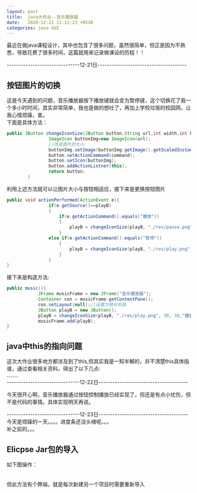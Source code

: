 ```yaml
---
layout: post
title:  java大作业--音乐播放器
date:   2020-12-21 11:12:23 +0530
categories: java GUI
---
```

最近在做java课程设计，其中也包含了很多问题，虽然很简单，但正是因为不熟悉，导致花费了很多时间，这篇就用来记录做课设的历程！！ 
 
-------------------------------12-21日--------------------------------------  
## 按钮图片的切换
这是今天遇到的问题，音乐播放器按下播放键就会变为暂停键，这个切换花了我一个多小时时间，其实非常简单，我也是做的想吐了，再加上学校垃圾的校园网，让我心情烦躁，害。  
下面是具体方法：
```java
public JButton changeIconSize(JButton button,String url,int width,int height,String command){//这是设置按钮的方法，url为图片地址,command为添加的命令
		        ImageIcon buttonImg=new ImageIcon(url);
		        //改变图片的大小
		        buttonImg.setImage(buttonImg.getImage().getScaledInstance(width, height, Image.SCALE_DEFAULT));
		        button.setActionCommand(command);
		        button.setIcon(buttonImg);
				button.addActionListner(this);
		        return button;
		}
```
利用上述方法就可以让图片大小与按钮相适应，接下来是更换按钮图片
```java
public void actionPerformed(ActionEvent e){
				if(e.getSource()==playB)
				{
					if(e.getActionCommand().equals("播放"))
					{
						playB = changeIconSize(playB, "./res/pause.png", 30, 30, "暂停");
					}
				else if(e.getActionCommand().equals("暂停"))
					{
						playB = changeIconSize(playB, "./res/play.png", 30, 30, "播放");
					}
				}
}
```
接下来是构造方法:
```java
public music(){
			JFrame musicFrame = new JFrame("音乐播放器");
			Container con = musicFrame.getContentPane();
			con.setLayout(null);//设置为绝对布局
			JButton playB = new JButton();
			playB = changeIconSize(playB, "./res/play.png", 30, 30,"播放");
			musicFrame.add(playB);
}
```

## java中this的指向问题
这次大作业很多地方都涉及到了this,但其实我是一知半解的，并不清楚this具体指谁，通过查看相关资料，得出了以下几点:  
........  
-------------------------------12-22日--------------------------------------  

今天很开心啊，音乐播放器通过按钮控制播放已经实现了，但还是有点小忧伤，但不是代码的事情。具体实现明天再说。  


-------------------------------12-23日--------------------------------------  
今天是烦躁的一天。。。。进度条还没头绪呢。。。  
补之前的。。。  
## Elicpse Jar包的导入
如下图操作：  
[](https://gitee.com/lzl2040/pic-store/raw/master/jekyll-2020-12-18-DjangoLink/2020-12-23-01.png)  
[](https://gitee.com/lzl2040/pic-store/raw/master/jekyll-2020-12-18-DjangoLink/2020-12-23-02.png)  
但此方法有个弊端，就是每次新建另一个项目时需要重新导入